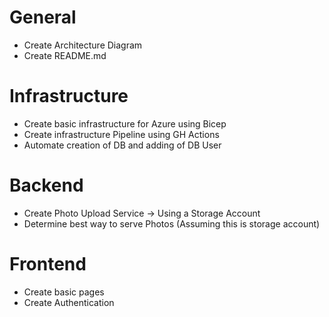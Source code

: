# General
* Create Architecture Diagram
* Create README.md

# Infrastructure 
* Create basic infrastructure for Azure using Bicep
* Create infrastructure Pipeline using GH Actions
* Automate creation of DB and adding of DB User

# Backend
* Create Photo Upload Service -> Using a Storage Account
* Determine best way to serve Photos (Assuming this is storage account)

# Frontend
* Create basic pages
* Create Authentication


